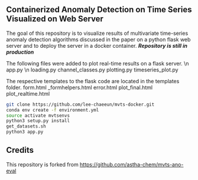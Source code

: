 ## Containerized Anomaly Detection on Time Series Visualized on Web Server
The goal of this repository is to visualize results of multivariate time-series anomaly detection algorithms discussed in the paper on a python flask web server and to deploy the server in a docker container. 
***Repository is still in production***

The following files were added to plot real-time results on a flask server. \n
app.py \n
loading.py
channel_classes.py
plotting.py
timeseries_plot.py

The respective templates to the flask code are located in the templates folder. 
form.html
_formhelpers.html
error.html
plot_final.html
plot_realtime.html

```bash
git clone https://github.com/lee-chaeeun/mvts-docker.git
conda env create -f environment.yml
source activate mvtsenvs
python3 setup.py install
get_datasets.sh
python3 app.py
```

## Credits
This repository is forked from https://github.com/astha-chem/mvts-ano-eval

